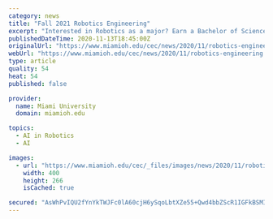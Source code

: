 ```yaml
---
category: news
title: "Fall 2021 Robotics Engineering"
excerpt: "Interested in Robotics as a major? Earn a Bachelor of Science in Engineering beginning Fall 2021 in our newest major: Robotics!"
publishedDateTime: 2020-11-13T18:45:00Z
originalUrl: "https://www.miamioh.edu/cec/news/2020/11/robotics-engineering.html"
webUrl: "https://www.miamioh.edu/cec/news/2020/11/robotics-engineering.html"
type: article
quality: 54
heat: 54
published: false

provider:
  name: Miami University
  domain: miamioh.edu

topics:
  - AI in Robotics
  - AI

images:
  - url: "https://www.miamioh.edu/cec/_files/images/news/2020/11/robotics-in-action-1.jpg"
    width: 400
    height: 266
    isCached: true

secured: "AsWhPvIQU2fYnYkTWJFc0lA60cjH6ySqoLbtXZe55+Qwd4bbZScR1IGFkBSMI5rfLWwFbgp7R4DlHuK1zYwo/qciqxHt05mZN5NnLaWKVdZ36eAS9GYozTJZoNz3kEJhBlXHJmIXIIHcwOYtrFGUdaPFw6flVa6xPCt6gXCIAuEdypIYIwcWPl+GMKCbrLuaIFXgYopQWPNqaVIC3wubt3HehBalV08gFFZwRYRghQgJBgFMXvbjd5yViIS0VqoLTe7OzX+2JwfM/G4JvpL7ykCz4fA1bq7JZIV0WEvEXzW5nGwQwAzR4RXfql/C//skcOmSOc2NFOwgk6IHBtGH1Y5MlmOWBOF+H5nHxvmKD+Y=;JdmUp/2lqLNvlFiqXh2G8Q=="
---
```


